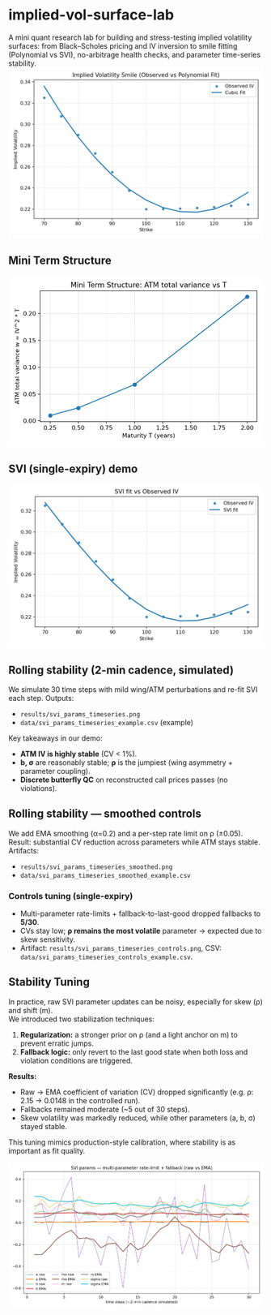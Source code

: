 # implied-vol-surface-lab
A mini quant research lab for building and stress-testing implied volatility surfaces: from Black–Scholes pricing and IV inversion to smile fitting (Polynomial vs SVI), no-arbitrage health checks, and parameter time-series stability.
![Smile demo](results/iv_smile_demo.png)

## Mini Term Structure

![ATM total variance vs T](results/atm_variance_vs_maturity.png)

## SVI (single-expiry) demo

![SVI fit](results/iv_svi_fit.png)

## Rolling stability (2-min cadence, simulated)

We simulate 30 time steps with mild wing/ATM perturbations and re-fit SVI each step.
Outputs:
- `results/svi_params_timeseries.png`
- `data/svi_params_timeseries_example.csv` (example)

Key takeaways in our demo:
- **ATM IV is highly stable** (CV < 1%).
- **b, σ** are reasonably stable; **ρ** is the jumpiest (wing asymmetry + parameter coupling).
- **Discrete butterfly QC** on reconstructed call prices passes (no violations).


## Rolling stability — smoothed controls
We add EMA smoothing (α=0.2) and a per-step rate limit on ρ (±0.05).
Result: substantial CV reduction across parameters while ATM stays stable.
Artifacts:
- `results/svi_params_timeseries_smoothed.png`
- `data/svi_params_timeseries_smoothed_example.csv`

### Controls tuning (single-expiry)
- Multi-parameter rate-limits + fallback-to-last-good dropped fallbacks to **5/30**.
- CVs stay low; **ρ remains the most volatile** parameter → expected due to skew sensitivity.
- Artifact: `results/svi_params_timeseries_controls.png`, CSV: `data/svi_params_timeseries_controls_example.csv`.

## Stability Tuning

In practice, raw SVI parameter updates can be noisy, especially for skew (ρ) and shift (m).  
We introduced two stabilization techniques:

1. **Regularization:** a stronger prior on ρ (and a light anchor on m) to prevent erratic jumps.  
2. **Fallback logic:** only revert to the last good state when both loss and violation conditions are triggered.

**Results:**  
- Raw → EMA coefficient of variation (CV) dropped significantly (e.g. ρ: 2.15 → 0.0148 in the controlled run).  
- Fallbacks remained moderate (~5 out of 30 steps).  
- Skew volatility was markedly reduced, while other parameters (a, b, σ) stayed stable.

This tuning mimics production-style calibration, where stability is as important as fit quality.

![Stability controls](results/svi_params_timeseries_controls.png)

